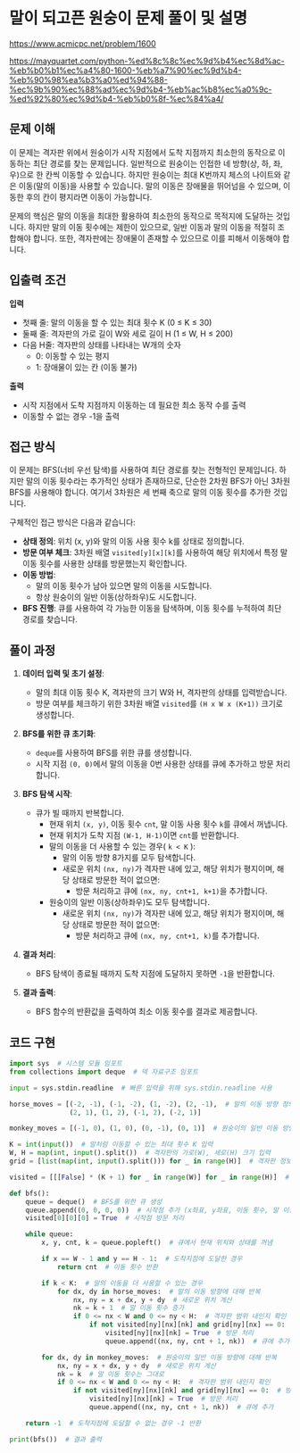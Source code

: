 # 말이 되고픈 원숭이 문제 풀이 및 설명

https://www.acmicpc.net/problem/1600

https://mayquartet.com/python-%ed%8c%8c%ec%9d%b4%ec%8d%ac-%eb%b0%b1%ec%a4%80-1600-%eb%a7%90%ec%9d%b4-%eb%90%98%ea%b3%a0%ed%94%88-%ec%9b%90%ec%88%ad%ec%9d%b4-%eb%ac%b8%ec%a0%9c-%ed%92%80%ec%9d%b4-%eb%b0%8f-%ec%84%a4/

## 문제 이해

이 문제는 격자판 위에서 원숭이가 시작 지점에서 도착 지점까지 최소한의 동작으로 이동하는 최단 경로를 찾는 문제입니다. 일반적으로 원숭이는 인접한 네 방향(상, 하, 좌, 우)으로 한 칸씩 이동할 수 있습니다. 하지만 원숭이는 최대 K번까지 체스의 나이트와 같은 이동(말의 이동)을 사용할 수 있습니다. 말의 이동은 장애물을 뛰어넘을 수 있으며, 이동한 후의 칸이 평지라면 이동이 가능합니다.

문제의 핵심은 말의 이동을 최대한 활용하여 최소한의 동작으로 목적지에 도달하는 것입니다. 하지만 말의 이동 횟수에는 제한이 있으므로, 일반 이동과 말의 이동을 적절히 조합해야 합니다. 또한, 격자판에는 장애물이 존재할 수 있으므로 이를 피해서 이동해야 합니다.

## 입출력 조건

**입력**

- 첫째 줄: 말의 이동을 할 수 있는 최대 횟수 K (0 ≤ K ≤ 30)
- 둘째 줄: 격자판의 가로 길이 W와 세로 길이 H (1 ≤ W, H ≤ 200)
- 다음 H줄: 격자판의 상태를 나타내는 W개의 숫자
  - 0: 이동할 수 있는 평지
  - 1: 장애물이 있는 칸 (이동 불가)

**출력**

- 시작 지점에서 도착 지점까지 이동하는 데 필요한 최소 동작 수를 출력
- 이동할 수 없는 경우 -1을 출력

## 접근 방식

이 문제는 BFS(너비 우선 탐색)를 사용하여 최단 경로를 찾는 전형적인 문제입니다. 하지만 말의 이동 횟수라는 추가적인 상태가 존재하므로, 단순한 2차원 BFS가 아닌 3차원 BFS를 사용해야 합니다. 여기서 3차원은 세 번째 축으로 말의 이동 횟수를 추가한 것입니다.

구체적인 접근 방식은 다음과 같습니다:

- **상태 정의**: 위치 (x, y)와 말의 이동 사용 횟수 k를 상태로 정의합니다.
- **방문 여부 체크**: 3차원 배열 `visited[y][x][k]`를 사용하여 해당 위치에서 특정 말 이동 횟수를 사용한 상태를 방문했는지 확인합니다.
- **이동 방법**:
  - 말의 이동 횟수가 남아 있으면 말의 이동을 시도합니다.
  - 항상 원숭이의 일반 이동(상하좌우)도 시도합니다.
- **BFS 진행**: 큐를 사용하여 각 가능한 이동을 탐색하며, 이동 횟수를 누적하여 최단 경로를 찾습니다.

## 풀이 과정

1. **데이터 입력 및 초기 설정**:

   - 말의 최대 이동 횟수 K, 격자판의 크기 W와 H, 격자판의 상태를 입력받습니다.
   - 방문 여부를 체크하기 위한 3차원 배열 `visited`를 `(H x W x (K+1))` 크기로 생성합니다.

2. **BFS를 위한 큐 초기화**:

   - `deque`를 사용하여 BFS를 위한 큐를 생성합니다.
   - 시작 지점 `(0, 0)`에서 말의 이동을 0번 사용한 상태를 큐에 추가하고 방문 처리합니다.

3. **BFS 탐색 시작**:

   - 큐가 빌 때까지 반복합니다.
     - 현재 위치 `(x, y)`, 이동 횟수 `cnt`, 말 이동 사용 횟수 `k`를 큐에서 꺼냅니다.
     - 현재 위치가 도착 지점 `(W-1, H-1)`이면 `cnt`를 반환합니다.
     - 말의 이동을 더 사용할 수 있는 경우( `k < K` ):
       - 말의 이동 방향 8가지를 모두 탐색합니다.
       - 새로운 위치 `(nx, ny)`가 격자판 내에 있고, 해당 위치가 평지이며, 해당 상태로 방문한 적이 없으면:
         - 방문 처리하고 큐에 `(nx, ny, cnt+1, k+1)`을 추가합니다.
     - 원숭이의 일반 이동(상하좌우)도 모두 탐색합니다.
       - 새로운 위치 `(nx, ny)`가 격자판 내에 있고, 해당 위치가 평지이며, 해당 상태로 방문한 적이 없으면:
         - 방문 처리하고 큐에 `(nx, ny, cnt+1, k)`를 추가합니다.

4. **결과 처리**:

   - BFS 탐색이 종료될 때까지 도착 지점에 도달하지 못하면 `-1`을 반환합니다.

5. **결과 출력**:
   - BFS 함수의 반환값을 출력하여 최소 이동 횟수를 결과로 제공합니다.

## 코드 구현

```python
import sys  # 시스템 모듈 임포트
from collections import deque  # 덱 자료구조 임포트

input = sys.stdin.readline  # 빠른 입력을 위해 sys.stdin.readline 사용

horse_moves = [(-2, -1), (-1, -2), (1, -2), (2, -1),  # 말의 이동 방향 정의 (8가지)
               (2, 1), (1, 2), (-1, 2), (-2, 1)]

monkey_moves = [(-1, 0), (1, 0), (0, -1), (0, 1)]  # 원숭이의 일반 이동 방향 정의 (4가지)

K = int(input())  # 말처럼 이동할 수 있는 최대 횟수 K 입력
W, H = map(int, input().split())  # 격자판의 가로(W), 세로(H) 크기 입력
grid = [list(map(int, input().split())) for _ in range(H)]  # 격자판 정보 입력

visited = [[[False] * (K + 1) for _ in range(W)] for _ in range(H)]  # 방문 여부를 체크하기 위한 3차원 배열 생성

def bfs():
    queue = deque()  # BFS를 위한 큐 생성
    queue.append((0, 0, 0, 0))  # 시작점 추가 (x좌표, y좌표, 이동 횟수, 말 이동 사용 횟수)
    visited[0][0][0] = True  # 시작점 방문 처리

    while queue:
        x, y, cnt, k = queue.popleft()  # 큐에서 현재 위치와 상태를 꺼냄

        if x == W - 1 and y == H - 1:  # 도착지점에 도달한 경우
            return cnt  # 이동 횟수 반환

        if k < K:  # 말의 이동을 더 사용할 수 있는 경우
            for dx, dy in horse_moves:  # 말의 이동 방향에 대해 반복
                nx, ny = x + dx, y + dy  # 새로운 위치 계산
                nk = k + 1  # 말 이동 횟수 증가
                if 0 <= nx < W and 0 <= ny < H:  # 격자판 범위 내인지 확인
                    if not visited[ny][nx][nk] and grid[ny][nx] == 0:  # 방문하지 않았고 장애물이 없는 경우
                        visited[ny][nx][nk] = True  # 방문 처리
                        queue.append((nx, ny, cnt + 1, nk))  # 큐에 추가

        for dx, dy in monkey_moves:  # 원숭이의 일반 이동 방향에 대해 반복
            nx, ny = x + dx, y + dy  # 새로운 위치 계산
            nk = k  # 말 이동 횟수는 그대로
            if 0 <= nx < W and 0 <= ny < H:  # 격자판 범위 내인지 확인
                if not visited[ny][nx][nk] and grid[ny][nx] == 0:  # 방문하지 않았고 장애물이 없는 경우
                    visited[ny][nx][nk] = True  # 방문 처리
                    queue.append((nx, ny, cnt + 1, nk))  # 큐에 추가

    return -1  # 도착지점에 도달할 수 없는 경우 -1 반환

print(bfs())  # 결과 출력
```
